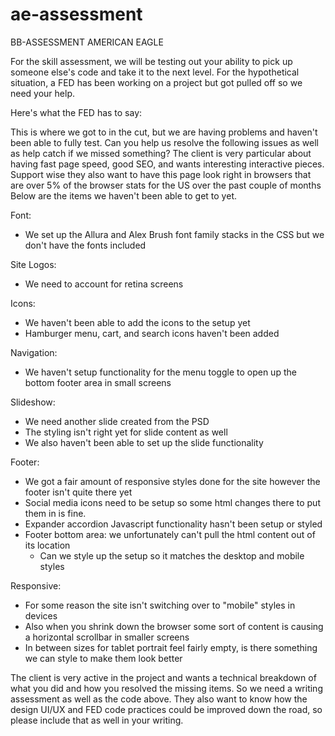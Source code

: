 # ae-assessment
BB-ASSESSMENT AMERICAN EAGLE

For the skill assessment, we will be testing out your ability to pick up someone else's code and take it to the next level. 
For the hypothetical situation, a FED has been working on a project but got pulled off so we need your help.

Here's what the FED has to say:

This is where we got to in the cut, but we are having problems and haven't been able to fully test. 
Can you help us resolve the following issues as well as help catch if we missed something?
The client is very particular about having fast page speed, good SEO, and wants interesting interactive pieces.
Support wise they also want to have this page look right in browsers that are over 5% of the browser stats for the US over the past couple of months
Below are the items we haven't been able to get to yet.

Font:
  - We set up the Allura and Alex Brush font family stacks in the CSS but we don't have the fonts included

Site Logos:
  - We need to account for retina screens

Icons:
  - We haven't been able to add the icons to the setup yet
  - Hamburger menu, cart, and search icons haven't been added

Navigation:
  - We haven't setup functionality for the menu toggle to open up the bottom footer area in small screens

Slideshow:
  - We need another slide created from the PSD 
  - The styling isn't right yet for slide content as well
  - We also haven't been able to set up the slide functionality

Footer:
  - We got a fair amount of responsive styles done for the site however the footer isn't quite there yet
  - Social media icons need to be setup so some html changes there to put them in is fine.
  - Expander accordion Javascript functionality hasn't been setup or styled
  - Footer bottom area: we unfortunately can't pull the html content out of its location
     - Can we style up the setup so it matches the desktop and mobile styles

Responsive:
  - For some reason the site isn't switching over to "mobile" styles in devices
  - Also when you shrink down the browser some sort of content is causing a horizontal scrollbar in smaller screens
  - In between sizes for tablet portrait feel fairly empty, is there something we can style to make them look better


The client is very active in the project and wants a technical breakdown of what you did and how you resolved the missing items. 
So we need a writing assessment as well as the code above. 
They also want to know how the design UI/UX and FED code practices could be improved down the road, so please include that as well in your writing. 